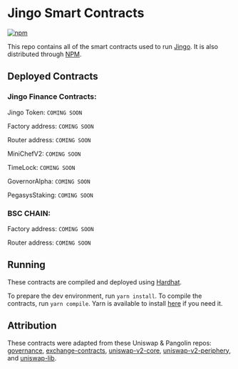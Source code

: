 # Jingo Smart Contracts
[![npm](https://img.shields.io/npm/v/@jingofi/jingo-protocol)](https://unpkg.com/@jingofi/jingo-protocol@latest/)

This repo contains all of the smart contracts used to run [Jingo](jingo.finance). It is also distributed through [NPM](https://www.npmjs.com/package/@jingofi/jingo-protocol).

## Deployed Contracts

### Jingo Finance Contracts:

Jingo Token: `COMING SOON`

Factory address: `COMING SOON`

Router address: `COMING SOON`

MiniChefV2: `COMING SOON`

TimeLock: `COMING SOON`

GovernorAlpha: `COMING SOON`

PegasysStaking: `COMING SOON`

### BSC CHAIN:

Factory address: `COMING SOON`

Router address: `COMING SOON`

## Running
These contracts are compiled and deployed using [Hardhat](https://hardhat.org/).

To prepare the dev environment, run `yarn install`. To compile the contracts, run `yarn compile`. Yarn is available to install [here](https://classic.yarnpkg.com/en/docs/install/#debian-stable) if you need it.

## Attribution
These contracts were adapted from these Uniswap & Pangolin repos: [governance](https://github.com/pangolindex/governance), [exchange-contracts](https://github.com/pangolindex/exchange-contracts), [uniswap-v2-core](https://github.com/Uniswap/uniswap-v2-core), [uniswap-v2-periphery](https://github.com/Uniswap/uniswap-v2-core), and [uniswap-lib](https://github.com/Uniswap/uniswap-lib).
